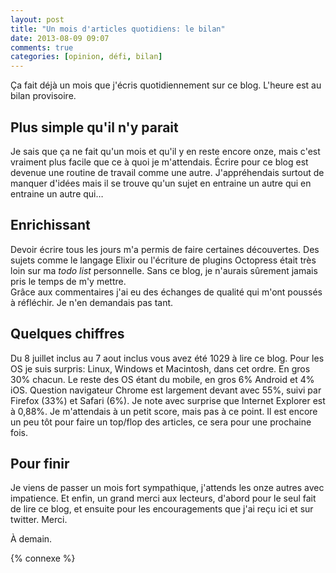 ```yaml
---
layout: post
title: "Un mois d'articles quotidiens: le bilan"
date: 2013-08-09 09:07
comments: true
categories: [opinion, défi, bilan]
---
```

Ça fait déjà un mois que j'écris quotidiennement sur ce blog. L'heure est
au bilan provisoire.

<!-- more -->

Plus simple qu'il n'y parait
----------------------------
Je sais que ça ne fait qu'un mois et qu'il y en reste encore onze, mais
c'est vraiment plus facile que ce à quoi je m'attendais. Écrire pour ce
blog est devenue une routine de travail comme une autre.
J'appréhendais surtout de manquer d'idées mais il se trouve qu'un sujet en
entraine un autre qui en entraine un autre qui…

Enrichissant
------------
Devoir écrire tous les jours m'a permis de faire certaines découvertes. Des
sujets comme le langage Elixir ou l'écriture de plugins Octopress était très
loin sur ma *todo list* personnelle. Sans ce blog, je n'aurais sûrement jamais
pris le temps de m'y mettre.  
Grâce aux commentaires j'ai eu des échanges de qualité qui m'ont
poussés à réfléchir. Je n'en demandais pas tant.

Quelques chiffres
-----------------
Du 8 juillet inclus au 7 aout inclus vous avez été 1029 à lire ce blog.
Pour les OS je suis surpris: Linux, Windows et Macintosh, dans cet ordre.
En gros 30% chacun. Le reste des OS étant du mobile, en gros 6% Android et
4% iOS. Question navigateur Chrome est largement devant avec 55%, suivi par
Firefox (33%) et Safari (6%). Je note avec surprise que Internet Explorer
est à 0,88%. Je m'attendais à un petit score, mais pas à ce point.
Il est encore un peu tôt pour faire un top/flop des articles, ce sera
pour une prochaine fois.

Pour finir
----------
Je viens de passer un mois fort sympathique, j'attends les onze autres
avec impatience.
Et enfin, un grand merci aux lecteurs, d'abord pour le seul fait de lire ce blog,
et ensuite pour les encouragements que j'ai reçu ici et sur twitter. Merci.

À demain.

{% connexe %}
